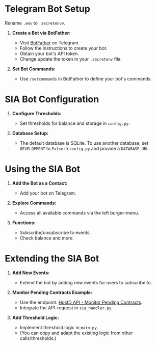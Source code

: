 # Telegram Bot Setup

Rename `.env` to `.secretenvv`.

1. **Create a Bot via BotFather:**
   - Visit [BotFather](https://telegram.me/BotFather) on Telegram.
   - Follow the instructions to create your bot.
   - Obtain your bot's API token.
   - Change update the token in your `.secretenv` file.

2. **Set Bot Commands:**
   - Use `/setcommands` in BotFather to define your bot's commands.

# SIA Bot Configuration

1. **Configure Thresholds:**
   - Set thresholds for balance and storage in `config.py`.

2. **Database Setup:**
   - The default database is SQLite. To use another database, set `DEVELOPMENT` to `False` in `config.py` and provide a `DATABASE_URL`.

# Using the SIA Bot

1. **Add the Bot as a Contact:**
   - Add your bot on Telegram.

2. **Explore Commands:**
   - Access all available commands via the left burger-menu.

3. **Functions:**
   - Subscribe/unsubscribe to events.
   - Check balance and more.

# Extending the SIA Bot

1. **Add New Events:**
   - Extend the bot by adding new events for users to subscribe to.

2. **Monitor Pending Contracts Example:**
   - Use the endpoint: [HostD API - Monitor Pending Contracts](https://api.sia.tech/hostd#87d43895-9980-466b-ba2b-c874af67217b).
   - Integrate the API-request in `sia_handler.py`.

3. **Add Threshold Logic:**
   - Implement threshold logic in `main.py`.
   - (You can copy and adapt the existing logic from other calls/thresholds.)
